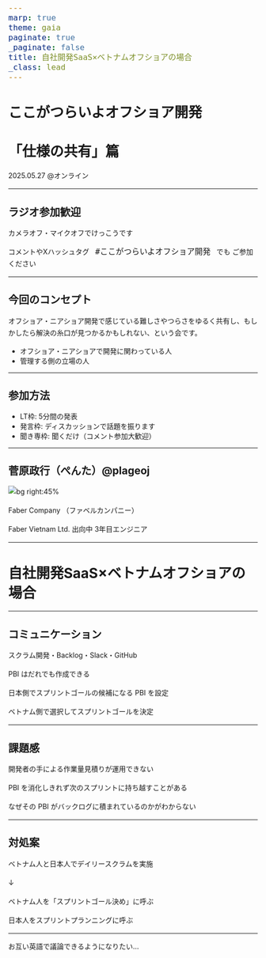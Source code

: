 ```yaml
---
marp: true
theme: gaia
paginate: true
_paginate: false
title: 自社開発SaaS×ベトナムオフショアの場合
_class: lead
---
```


<style>
h5 {
    font-weight: normal;
}
p {
    margin-bottom: 0.8rem;
    line-height: 1.5rem;
}
a {
    text-decoration: none;
}
code {
  font-size: 1rem;
  padding: 0.1rem 0.5rem;
}
</style>

# ここがつらいよオフショア開発
# 「仕様の共有」篇

2025.05.27 @オンライン

---

## ラジオ参加歓迎

カメラオフ・マイクオフでけっこうです

コメントやXハッシュタグ `#ここがつらいよオフショア開発` でも
ご参加ください

---

## 今回のコンセプト

オフショア・ニアショア開発で感じている難しさやつらさをゆるく共有し、もしかしたら解決の糸口が見つかるかもしれない、という会です。

- オフショア・ニアショアで開発に関わっている人
- 管理する側の立場の人

---

## 参加方法

- LT枠: 5分間の発表
- 発言枠: ディスカッションで話題を振ります
- 聞き専枠: 聞くだけ（コメント参加大歓迎）

---

## 菅原政行（ぺんた）@plageoj

![bg right:45%](https://avatars.githubusercontent.com/u/106807210?v=4)

Faber Company
（ファベルカンパニー）

Faber Vietnam Ltd. 出向中
3年目エンジニア

---

<!-- _class: invert lead -->
# 自社開発SaaS×ベトナムオフショアの場合

---

## コミュニケーション

スクラム開発・Backlog・Slack・GitHub

PBI はだれでも作成できる

日本側でスプリントゴールの候補になる PBI を設定

ベトナム側で選択してスプリントゴールを決定

---

## 課題感

開発者の手による作業量見積りが運用できない

PBI を消化しきれず次のスプリントに持ち越すことがある

なぜその PBI がバックログに積まれているのかがわからない

---

## 対処案

ベトナム人と日本人でデイリースクラムを実施

↓

ベトナム人を「スプリントゴール決め」に呼ぶ

日本人をスプリントプランニングに呼ぶ

---

<!-- _class: lead -->

お互い英語で議論できるようになりたい…
